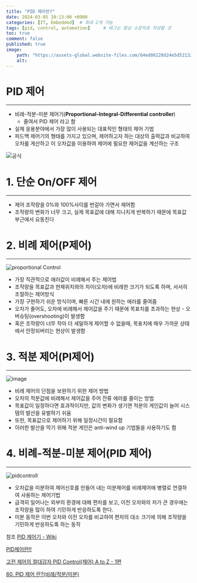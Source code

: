 ```yaml
---
title: "PID 제어란?"
date: 2024-03-05 20:13:00 +0900
categories: [IT, Embedded]  # 최대 2개 가능
tags: [pid, control, automation]     # 태그는 항상 소문자로 작성할 것
toc: true
comment: false
published: true
image:
    path: "https://assets-global.website-files.com/64ed06228d24e5d52132b49f/64edfa644cf457e21d628e17_64ecb5a1f70f5bb498e7aa4a_PID-Controller-Explained.png" 
    alt: 
---
```


# PID 제어
---

- 비례-적분-미분 제어기(**Proportional-Integral-Differential controller**)
	- 줄여서 PID 제어 라고 함
- 실제 응용분야에서 가장 많이 사용되는 대표적인 형태의 제어 기법
- 피드백 제어기의 형태를 가지고 있으며, 제어하고자 하는 대상의 출력값과 비교하여 오차를 게산하고 이 오차값을 이용하여 제어에 필요한 제어값을 계산하는 구조

![공식](https://wikimedia.org/api/rest_v1/media/math/render/svg/82e28e130699d4c7e795046f5b44b729a8e48e86)

# 1. 단순 On/OFF 제어
---

- 제어 조작량을 0%와 100%사이를 번갈아 가면서 제어함
- 조작량의 변화가 너무 크고, 실제 목표값에 대해 지나치게 반복하기 때문에 목표값 부근에서 요동친다

# 2. 비례 제어(P제어)
---

![proportional Control](https://i.ytimg.com/vi/E0rdLQLMZdA/maxresdefault.jpg)
- 가장 직관적으로 에러값이 비례해서 주는 제어법
- 조작량을 목표값과 현재위치와의 차이(오차)에 비례한 크기가 되도록 하며, 서서히 조절하는 제어방식
- 가장 구현하기 쉬운 방식이며, 빠른 시간 내에 원하는 에러를 줄여줌
- 오차가 줄어도, 오차에 비례해서 제어값을 주기 때문에 목표치를 초과하는 현상 - 오버슈팅(overshooting)이 발생함
- 혹은 조작량이 너무 작아 더 세밀하게 제어할 수 없을때, 목표치에 매우 가까운 상태에서 안정되버리는 현상이 발생함

# 3. 적분 제어(PI제어)
---

![image](https://github.com/jinhg0214/jinhg0214.github.io/assets/70011316/afb71d64-d9df-4c1e-a548-7acdff82f337)

- 비례 제어의 단점을 보완하기 위한 제어 방법
- 오차의 적분값에 비례해서 제어값을 주어 잔류 에러를 줄이는 방법
- 목표값이 일정하다면 효과적이지만, 값의 변화가 생기면 적분의 게인값이 늘어 시스템의 발산을 유발하기 쉬움
- 또한, 목표값으로 제어하기 위해 일정시간이 필요함
- 이러한 발산을 막기 위해 적분 게인은 anti-wind up 기법들을 사용하기도 함

# 4. 비례-적분-미분 제어(PID 제어)
---

![pidcontroll](https://upload.wikimedia.org/wikipedia/commons/3/33/PID_Compensation_Animated.gif)
- 오차값을 미분하여 제어신호를 만들어 내는 미분제어를 비례제어에 병렬로 연결하여 사용하는 제어기법
- 급격히 일어나는 외부의 환경에 대해 편차를 보고, 이전 오차와의 차가 큰 경우에는 조작량을 많이 하여 기민하게 반응하도록 한다.
- 미분 동작은 이번 오차와 이전 오차를 비교하여 편차의 대소 크기에 의해 조작량을 기민하게 반응하도록 하는 동작




참조
[PID 제어기 - Wiki](https://ko.wikipedia.org/wiki/PID_%EC%A0%9C%EC%96%B4%EA%B8%B0)   

[PID제어란!!](https://blog.naver.com/sppe12/110085291875)    

[고전 제어의 절대강자 PID Control(제어) A to Z - 1편](https://hyein-robotics.tistory.com/entry/%EA%B3%A0%EC%A0%84-%EC%A0%9C%EC%96%B4%EC%9D%98-%EC%A0%88%EB%8C%80-%EA%B0%95%EC%9E%90-PID-Control%EC%A0%9C%EC%96%B4-A-to-Z-1-%ED%8E%B8)   

[60. PID 제어 란?(비례/적분/미분)](https://m.blog.naver.com/jsrhim516/222015965919)   
